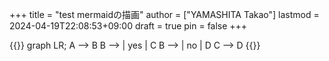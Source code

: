 +++
title = "test mermaidの描画"
author = ["YAMASHITA Takao"]
lastmod = 2024-04-19T22:08:53+09:00
draft = true
pin = false
+++

{{<mermaid>}}
graph LR;
  A --> B
  B --> | yes | C
  B --> | no  | D
  C --> D
{{</mermaid>}}
